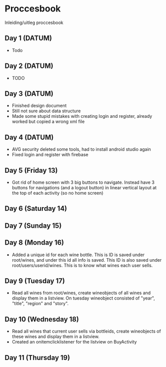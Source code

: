 # Proccesbook 
Inleiding/uitleg proccesbook

## Day 1 (DATUM)
* Todo

## Day 2 (DATUM)
* TODO

## Day 3 (DATUM)
* Finished design document
* Still not sure about data structure
* Made some stupid mistakes with creating login and register, already worked but copied a wrong xml file

## Day 4 (DATUM)
* AVG security deleted some tools, had to install android studio again
* Fixed login and register with firebase

## Day 5 (Friday 13)
* Got rid of home screen with 3 big buttons to navigate. Instead have 3 buttons for navigations (and a logout button) in linear vertical layout at the top of each activity (so no home screen)

## Day 6 (Saturday 14)

## Day 7 (Sunday 15)

## Day 8 (Monday 16)
* Added a unique id for each wine bottle. This is ID is saved under root/wines, and under this id all info is saved. This ID is also saved under  root/users/userid/wines. This is to know what wines each user sells.

## Day 9 (Tuesday 17)
* Read all wines from root/wines, create wineobjects of all wines and display them in a listview. On tuesday wineobject consisted of "year", "title", "region" and "story".

## Day 10 (Wednesday 18)
* Read all wines that current user sells via bottleids, create wineobjects of these wines and display them in a listview.
* Created an onitemclicklistener for the listview on BuyActivity

## Day 11 (Thursday 19)
